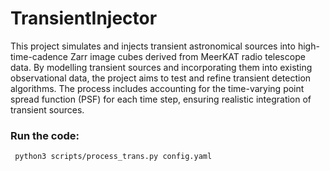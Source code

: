 # TransientInjector
This project simulates and injects transient astronomical sources into high-time-cadence Zarr image cubes derived from MeerKAT radio telescope data. By modelling transient sources and incorporating them into existing observational data, the project aims to test and refine transient detection algorithms. The process includes accounting for the time-varying point spread function (PSF) for each time step, ensuring realistic integration of transient sources.

###  Run the code:
     python3 scripts/process_trans.py config.yaml


